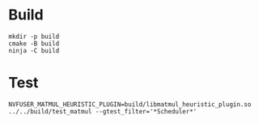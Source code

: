 # Build

```
mkdir -p build
cmake -B build
ninja -C build
```

# Test

```
NVFUSER_MATMUL_HEURISTIC_PLUGIN=build/libmatmul_heuristic_plugin.so ../../build/test_matmul --gtest_filter='*Scheduler*'
```
